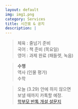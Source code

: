 ```yaml
---
layout: default
img: img1.png
category: Services
title: 시간표 & 공지
description: |
---
```

  
  > 체육 : 줄넘기 준비           
  > 국어 : 책 준비 (목요일)         
  > 영어 : 과제 완료 (패들렛, 녹음)         
     
  > **수행**      
  > 역사 (인물 평가)      
  > 수학      

  > 오늘 (3.29) 안에 하지 않으면      
  > 보낼 때까지 카톡할 예정.     
  > <a href = "https://forms.gle/hAUZGe9o8KbfpddZ6">학부모 반톡 개설 설문지</a>     